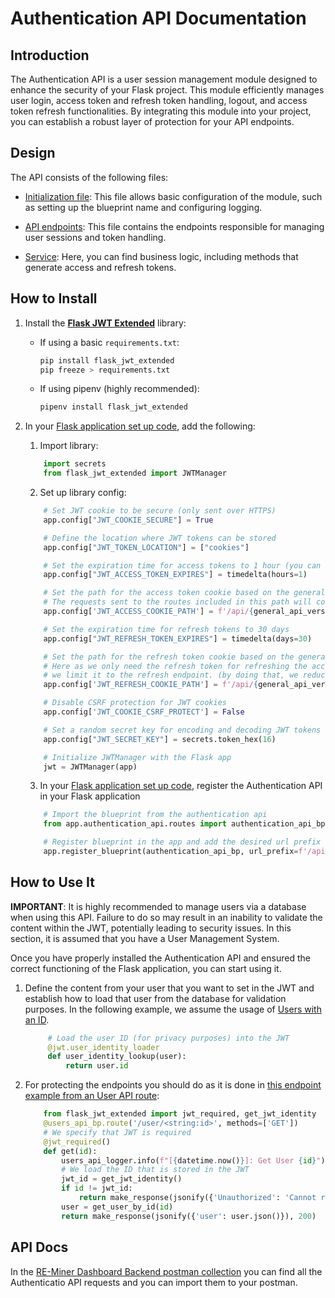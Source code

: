 # Authentication API Documentation

## Introduction

The Authentication API is a user session management module designed to enhance the security of your Flask project. This module efficiently manages user login, access token and refresh token handling, logout, and access token refresh functionalities. By integrating this module into your project, you can establish a robust layer of protection for your API endpoints.

## Design

The API consists of the following files:

- [Initialization file](__init__.py): This file allows basic configuration of the module, such as setting up the blueprint name and configuring logging.

- [API endpoints](routes.py): This file contains the endpoints responsible for managing user sessions and token handling.

- [Service](service.py): Here, you can find business logic, including methods that generate access and refresh tokens.

## How to Install

1. Install the [**Flask JWT Extended**](https://flask-jwt-extended.readthedocs.io/) library:
   - If using a basic `requirements.txt`:
     ```bash
     pip install flask_jwt_extended
     pip freeze > requirements.txt
     ```
   - If using pipenv (highly recommended):
     ```bash
     pipenv install flask_jwt_extended
     ```

2. In your [Flask application set up code](../__init__.py), add the following:
   1. Import library: 
    ```python
        import secrets
        from flask_jwt_extended import JWTManager
    ```
   2. Set up library config: 
    ```python
        # Set JWT cookie to be secure (only sent over HTTPS)
        app.config["JWT_COOKIE_SECURE"] = True

        # Define the location where JWT tokens can be stored
        app.config["JWT_TOKEN_LOCATION"] = ["cookies"]

        # Set the expiration time for access tokens to 1 hour (you can change)
        app.config["JWT_ACCESS_TOKEN_EXPIRES"] = timedelta(hours=1)

        # Set the path for the access token cookie based on the general API version 
        # The requests sent to the routes included in this path will contain the access token
        app.config['JWT_ACCESS_COOKIE_PATH'] = f'/api/{general_api_version}'

        # Set the expiration time for refresh tokens to 30 days
        app.config["JWT_REFRESH_TOKEN_EXPIRES"] = timedelta(days=30)

        # Set the path for the refresh token cookie based on the general API version 
        # Here as we only need the refresh token for refreshing the access token, 
        # we limit it to the refresh endpoint. (by doing that, we reduce the cookie qty in the request)
        app.config['JWT_REFRESH_COOKIE_PATH'] = f'/api/{general_api_version}/refresh'

        # Disable CSRF protection for JWT cookies
        app.config['JWT_COOKIE_CSRF_PROTECT'] = False

        # Set a random secret key for encoding and decoding JWT tokens
        app.config["JWT_SECRET_KEY"] = secrets.token_hex(16)

        # Initialize JWTManager with the Flask app
        jwt = JWTManager(app)
    ```
    3. In your [Flask application set up code](../__init__.py), register the Authentication API in your Flask application
    ```python
        # Import the blueprint from the authentication api
        from app.authentication_api.routes import authentication_api_bp

        # Register blueprint in the app and add the desired url prefix
        app.register_blueprint(authentication_api_bp, url_prefix=f'/api/{general_api_version}')
    ```
    
## How to Use It

**IMPORTANT**: It is highly recommended to manage users via a database when using this API. Failure to do so may result in an inability to validate the content within the JWT, potentially leading to security issues. In this section, it is assumed that you have a User Management System.

Once you have properly installed the Authentication API and ensured the correct functioning of the Flask application, you can start using it.

1. Define the content from your user that you want to set in the JWT and establish how to load that user from the database for validation purposes. 
In the following example, we assume the usage of [Users with an ID](../users_api/models.py).

   ```python
        # Load the user ID (for privacy purposes) into the JWT
        @jwt.user_identity_loader
        def user_identity_lookup(user):
            return user.id
    ```
2. For protecting the endpoints you should do as it is done in [this endpoint example from an User API route](../users_api/routes.py):
    ```python
        from flask_jwt_extended import jwt_required, get_jwt_identity
        @users_api_bp.route('/user/<string:id>', methods=['GET'])
        # We specify that JWT is required
        @jwt_required()
        def get(id):
            users_api_logger.info(f"[{datetime.now()}]: Get User {id}")
            # We load the ID that is stored in the JWT
            jwt_id = get_jwt_identity()
            if id != jwt_id:
                return make_response(jsonify({'Unauthorized': 'Cannot retrieve data from another user'}), 401)
            user = get_user_by_id(id)
            return make_response(jsonify({'user': user.json()}), 200)
    ```

## API Docs
In the [RE-Miner Dashboard Backend postman collection](../../RE-Miner-Dashboard-Backend.postman_collection) you can find all the Authenticatio API requests and you can import them to your postman.